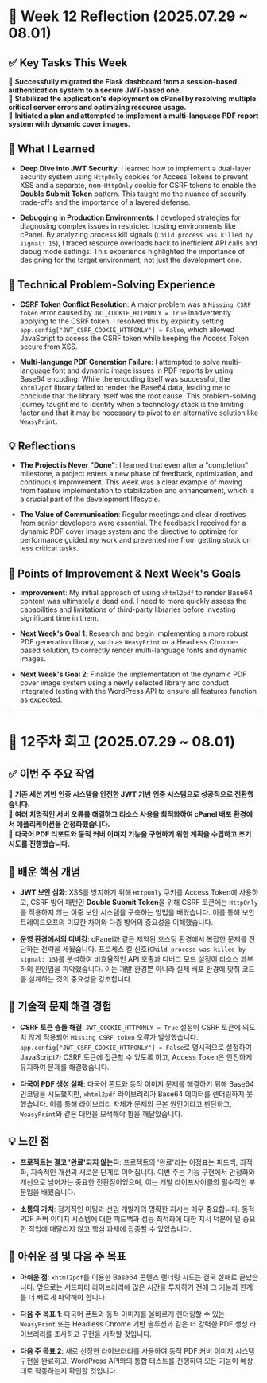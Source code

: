 # 📝 Week 12 Reflection (2025.07.29 ~ 08.01)

## ✅ Key Tasks This Week

📌 **Successfully migrated the Flask dashboard from a session-based authentication system to a secure JWT-based one.**   
📌 **Stabilized the application's deployment on cPanel by resolving multiple critical server errors and optimizing resource usage.**   
📌 **Initiated a plan and attempted to implement a multi-language PDF report system with dynamic cover images.**  


## 🧠 What I Learned

-   **Deep Dive into JWT Security**: I learned how to implement a dual-layer security system using `HttpOnly` cookies for Access Tokens to prevent XSS and a separate, non-`HttpOnly` cookie for CSRF tokens to enable the **Double Submit Token** pattern. This taught me the nuance of security trade-offs and the importance of a layered defense.
    
-   **Debugging in Production Environments**: I developed strategies for diagnosing complex issues in restricted hosting environments like cPanel. By analyzing process kill signals (`Child process was killed by signal: 15`), I traced resource overloads back to inefficient API calls and debug mode settings. This experience highlighted the importance of designing for the target environment, not just the development one.


## 🔧 Technical Problem-Solving Experience

-   **CSRF Token Conflict Resolution**: A major problem was a `Missing CSRF token` error caused by `JWT_COOKIE_HTTPONLY = True` inadvertently applying to the CSRF token. I resolved this by explicitly setting `app.config["JWT_CSRF_COOKIE_HTTPONLY"] = False`, which allowed JavaScript to access the CSRF token while keeping the Access Token secure from XSS.
    
-   **Multi-language PDF Generation Failure**: I attempted to solve multi-language font and dynamic image issues in PDF reports by using Base64 encoding. While the encoding itself was successful, the `xhtml2pdf` library failed to render the Base64 data, leading me to conclude that the library itself was the root cause. This problem-solving journey taught me to identify when a technology stack is the limiting factor and that it may be necessary to pivot to an alternative solution like `WeasyPrint`.


## 💡 Reflections

-   **The Project is Never "Done"**: I learned that even after a "completion" milestone, a project enters a new phase of feedback, optimization, and continuous improvement. This week was a clear example of moving from feature implementation to stabilization and enhancement, which is a crucial part of the development lifecycle.
    
-   **The Value of Communication**: Regular meetings and clear directives from senior developers were essential. The feedback I received for a dynamic PDF cover image system and the directive to optimize for performance guided my work and prevented me from getting stuck on less critical tasks.


## 🌱 Points of Improvement & Next Week's Goals

-   **Improvement**: My initial approach of using `xhtml2pdf` to render Base64 content was ultimately a dead end. I need to more quickly assess the capabilities and limitations of third-party libraries before investing significant time in them.
    
-   **Next Week's Goal 1**: Research and begin implementing a more robust PDF generation library, such as `WeasyPrint` or a Headless Chrome-based solution, to correctly render multi-language fonts and dynamic images.
    
-   **Next Week's Goal 2**: Finalize the implementation of the dynamic PDF cover image system using a newly selected library and conduct integrated testing with the WordPress API to ensure all features function as expected.

----------

# 📝 12주차 회고 (2025.07.29 ~ 08.01)

## ✅ 이번 주 주요 작업

📌 **기존 세션 기반 인증 시스템을 안전한 JWT 기반 인증 시스템으로 성공적으로 전환했습니다.**  
📌 **여러 치명적인 서버 오류를 해결하고 리소스 사용을 최적화하여 cPanel 배포 환경에서 애플리케이션을 안정화했습니다.**   
📌 **다국어 PDF 리포트와 동적 커버 이미지 기능을 구현하기 위한 계획을 수립하고 초기 시도를 진행했습니다.**   

## 🧠 배운 핵심 개념

-   **JWT 보안 심화**: XSS를 방지하기 위해 `HttpOnly` 쿠키를 Access Token에 사용하고, CSRF 방어 패턴인 **Double Submit Token**을 위해 CSRF 토큰에는 `HttpOnly`를 적용하지 않는 이중 보안 시스템을 구축하는 방법을 배웠습니다. 이를 통해 보안 트레이드오프의 미묘한 차이와 다층 방어의 중요성을 이해했습니다.
    
-   **운영 환경에서의 디버깅**: cPanel과 같은 제약된 호스팅 환경에서 복잡한 문제를 진단하는 전략을 세웠습니다. 프로세스 킬 신호(`Child process was killed by signal: 15`)를 분석하여 비효율적인 API 호출과 디버그 모드 설정이 리소스 과부하의 원인임을 파악했습니다. 이는 개발 환경뿐 아니라 실제 배포 환경에 맞춰 코드를 설계하는 것의 중요성을 강조합니다.


## 🔧 기술적 문제 해결 경험

-   **CSRF 토큰 충돌 해결**: `JWT_COOKIE_HTTPONLY = True` 설정이 CSRF 토큰에 의도치 않게 적용되어 `Missing CSRF token` 오류가 발생했습니다. `app.config["JWT_CSRF_COOKIE_HTTPONLY"] = False`로 명시적으로 설정하여 JavaScript가 CSRF 토큰에 접근할 수 있도록 하고, Access Token은 안전하게 유지하여 문제를 해결했습니다.
    
-   **다국어 PDF 생성 실패**: 다국어 폰트와 동적 이미지 문제를 해결하기 위해 Base64 인코딩을 시도했지만, `xhtml2pdf` 라이브러리가 Base64 데이터를 렌더링하지 못했습니다. 이를 통해 라이브러리 자체가 문제의 근본 원인이라고 판단하고, `WeasyPrint`와 같은 대안을 모색해야 함을 깨달았습니다.


## 💡 느낀 점

-   **프로젝트는 결코 '완료'되지 않는다**: 프로젝트의 '완료'라는 이정표는 피드백, 최적화, 지속적인 개선의 새로운 단계로 이어집니다. 이번 주는 기능 구현에서 안정화와 개선으로 넘어가는 중요한 전환점이었으며, 이는 개발 라이프사이클의 필수적인 부분임을 배웠습니다.
    
-   **소통의 가치**: 정기적인 미팅과 선임 개발자의 명확한 지시는 매우 중요합니다. 동적 PDF 커버 이미지 시스템에 대한 피드백과 성능 최적화에 대한 지시 덕분에 덜 중요한 작업에 매달리지 않고 핵심 과제에 집중할 수 있었습니다.


## 🌱 아쉬운 점 및 다음 주 목표

-   **아쉬운 점**: `xhtml2pdf`를 이용한 Base64 콘텐츠 렌더링 시도는 결국 실패로 끝났습니다. 앞으로는 서드파티 라이브러리에 많은 시간을 투자하기 전에 그 기능과 한계를 더 빠르게 파악해야 합니다.
    
-   **다음 주 목표 1**: 다국어 폰트와 동적 이미지를 올바르게 렌더링할 수 있는 `WeasyPrint` 또는 Headless Chrome 기반 솔루션과 같은 더 강력한 PDF 생성 라이브러리를 조사하고 구현을 시작할 것입니다.
    
-   **다음 주 목표 2**: 새로 선정한 라이브러리를 사용하여 동적 PDF 커버 이미지 시스템 구현을 완료하고, WordPress API와의 통합 테스트를 진행하여 모든 기능이 예상대로 작동하는지 확인할 것입니다.
